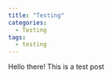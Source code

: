 ```yaml
---
title: "Testing"
categories:
  - Testing
tags:
  - testing
---
```

Hello there! This is a test post
